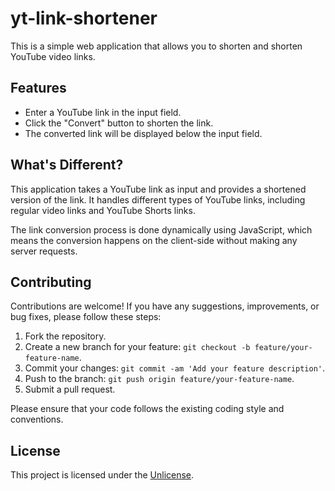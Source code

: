 # yt-link-shortener

This is a simple web application that allows you to shorten and shorten YouTube video links.

## Features

- Enter a YouTube link in the input field.
- Click the "Convert" button to shorten the link.
- The converted link will be displayed below the input field.

## What's Different?

This application takes a YouTube link as input and provides a shortened version of the link. It handles different types of YouTube links, including regular video links and YouTube Shorts links.

The link conversion process is done dynamically using JavaScript, which means the conversion happens on the client-side without making any server requests.

## Contributing

Contributions are welcome! If you have any suggestions, improvements, or bug fixes, please follow these steps:

1. Fork the repository.
2. Create a new branch for your feature: `git checkout -b feature/your-feature-name`.
3. Commit your changes: `git commit -am 'Add your feature description'`.
4. Push to the branch: `git push origin feature/your-feature-name`.
5. Submit a pull request.

Please ensure that your code follows the existing coding style and conventions.

## License

This project is licensed under the [Unlicense](LICENSE).
